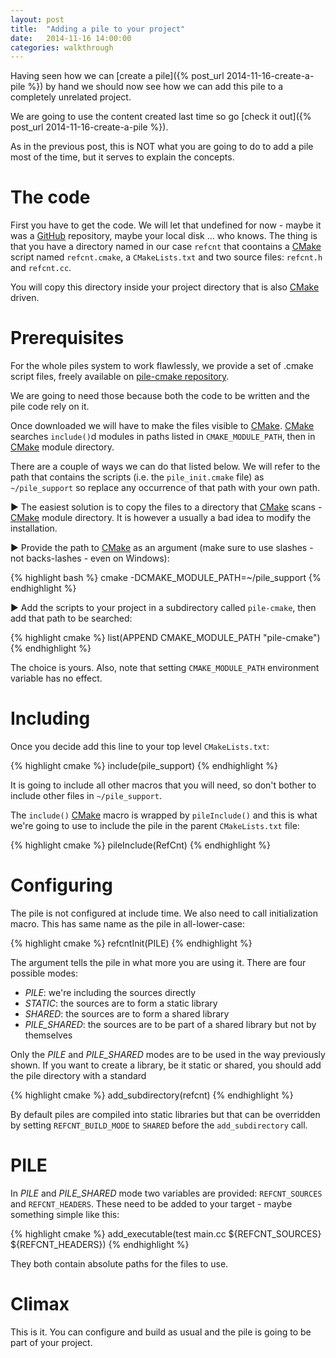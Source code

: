 ```yaml
---
layout: post
title:  "Adding a pile to your project"
date:   2014-11-16 14:00:00
categories: walkthrough
---
```


Having seen how we can [create a pile]({% post_url 2014-11-16-create-a-pile %})
by hand we should now see how we can add this 
pile to a completely unrelated project.

We are going to use the content created last time
so go [check it out]({% post_url 2014-11-16-create-a-pile %}).

As in the previous post, this is NOT what you
are going to do to add a pile most of the time,
but it serves to explain the concepts.


The code
========

First you have to get the code. We will let that
undefined for now - maybe it was a [GitHub][github] repository,
maybe your local disk ... who knows. The thing is that
you have a directory named in our case `refcnt`
that coontains a [CMake][cmake] script named `refcnt.cmake`,
a `CMakeLists.txt` and two source files: `refcnt.h`
and `refcnt.cc`.

You will copy this directory inside your project
directory that is also [CMake][cmake] driven.


Prerequisites
=============

For the whole piles system to work flawlessly, we provide
a set of .cmake script files, freely available on
[pile-cmake repository](https://github.com/pile-contributors/pile-cmake).

We are going to need those because both the code to be
written and the pile code rely on it.

Once downloaded we will have to make the files visible
to [CMake][cmake]. [CMake][cmake] searches `include()`d modules in
paths listed in `CMAKE_MODULE_PATH`, then in [CMake][cmake] module
directory.

There are a couple of ways we can do that
listed below. We will refer to the path that contains the
scripts (i.e. the `pile_init.cmake` file) as `~/pile_support`
so replace any occurrence of that path with your own path.

► The easiest solution is to copy the files to a directory that
[CMake][cmake] scans - [CMake][cmake] module directory. It is however a
usually a bad idea to modify the installation.

► Provide the path to [CMake][cmake] as an argument (make sure to
use slashes - not backs-lashes - even on Windows):

{% highlight bash %}
cmake -DCMAKE_MODULE_PATH=~/pile_support
{% endhighlight %}

► Add the scripts to your project in a subdirectory called
`pile-cmake`, then add that path to be searched:

{% highlight cmake %}
list(APPEND CMAKE_MODULE_PATH "pile-cmake")
{% endhighlight %}

The choice is yours. Also, note that setting
`CMAKE_MODULE_PATH` environment variable has no effect.

Including
=========

Once you decide add this line to your top level `CMakeLists.txt`:

{% highlight cmake %}
include(pile_support)
{% endhighlight %}

It is going to include all other macros that you will need,
so don't bother to include other files in `~/pile_support`.

The `include()` [CMake][cmake] macro is wrapped by `pileInclude()`
and this is what we're going to use to include the pile
in the parent `CMakeLists.txt` file:

{% highlight cmake %}
pileInclude(RefCnt)
{% endhighlight %}


Configuring
===========

The pile is not configured at include time. We also need to
call initialization macro. This has same name as the pile
in all-lower-case:

{% highlight cmake %}
refcntInit(PILE)
{% endhighlight %}

The argument tells the pile in what more you are using it.
There are four possible modes:

- *PILE*: we're including the sources directly
- *STATIC*: the sources are to form a static library
- *SHARED*: the sources are to form a shared library
- *PILE_SHARED*: the sources are to be part of a shared library
but not by themselves

Only the *PILE* and *PILE_SHARED* modes are to be used
in the way previously shown.
If you want to create a library, be it static or shared,
you should add the pile directory with a standard

{% highlight cmake %}
add_subdirectory(refcnt)
{% endhighlight %}

By default piles are compiled into static libraries but
that can be overridden by setting `REFCNT_BUILD_MODE`
to `SHARED` before the `add_subdirectory` call.


PILE
====

In *PILE* and *PILE_SHARED* mode two variables are provided:
`REFCNT_SOURCES` and `REFCNT_HEADERS`. These need to be added
to your target - maybe something simple like this:

{% highlight cmake %}
add_executable(test
    main.cc
    ${REFCNT_SOURCES}
    ${REFCNT_HEADERS})
{% endhighlight %}

They both contain absolute paths for the files to use.


Climax
======

This is it. You can configure and build as usual
and the pile is going to be part of your project.



[github]:    https://github.com
[jekyll]:    http://jekyllrb.com
[git]:       http://git-scm.com
[cmake]:     http://www.cmake.org/
